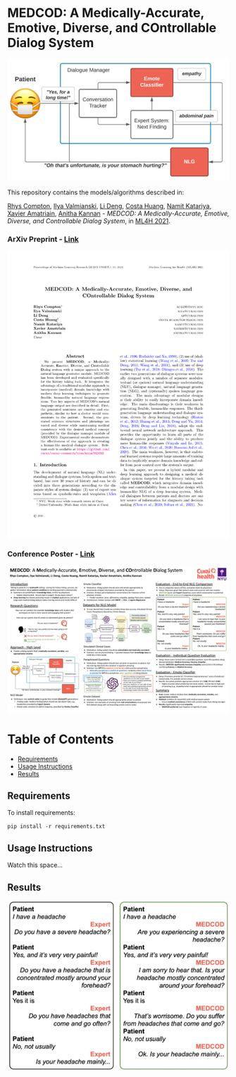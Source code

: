 # **MEDCOD**: A **M**edically-Accurate, **E**motive, **D**iverse, and **CO**ntrollable **D**ialog System

![Project Overview](img/highlevel.png)

This repository contains the models/algorithms described in: 

[Rhys Compton](https://www.rhyscompton.co.nz/), [Ilya Valmianski](#), [Li Deng](#), [Costa Huang](#), [Namit Katariya](#), [Xavier Amatriain](#), [Anitha Kannan](#) - *MEDCOD: A Medically-Accurate, Emotive, Diverse, and Controllable Dialog System*, in [ML4H 2021](https://ml4health.github.io/2021/).

### ArXiv Preprint - [Link](https://arxiv.org/abs/2111.09381)

![First page of paper](img/MEDCOD_camera_ready-01.png)

### Conference Poster - [Link](https://drive.google.com/file/d/1KbWS2PQZ9M6fkDZoleH1ehmWA7Ui0i0M/view?usp=sharing)

![Conference Poster](img/poster.png)

Table of Contents
=================
- [Requirements](#requirements)
- [Usage Instructions](#usage-instructions)
- [Results](#results)

## Requirements

To install requirements:

```setup
pip install -r requirements.txt
```

## Usage Instructions

Watch this space...

## Results

![Conversation Comparison](img/comparison.png)